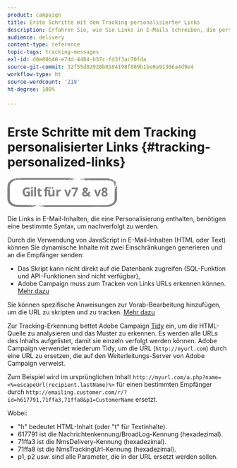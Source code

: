 ```yaml
---
product: campaign
title: Erste Schritte mit dem Tracking personalisierter Links
description: Erfahren Sie, wie Sie Links in E-Mails schreiben, die personalisiert werden können, und wie Sie das Tracking in Campaign Classic unterstützen.
audience: delivery
content-type: reference
topic-tags: tracking-messages
exl-id: d0e00b40-e7dd-4484-b37c-fd3f3ac70fda
source-git-commit: 32f55d02920b0104198f809b1be0a91306a4d9e4
workflow-type: ht
source-wordcount: '219'
ht-degree: 100%

---
```


# Erste Schritte mit dem Tracking personalisierter Links {#tracking-personalized-links}

![](../../assets/common.svg)

Die Links in E-Mail-Inhalten, die eine Personalisierung enthalten, benötigen eine bestimmte Syntax, um nachverfolgt zu werden.

Durch die Verwendung von JavaScript in E-Mail-Inhalten (HTML oder Text) können Sie dynamische Inhalte mit zwei Einschränkungen generieren und an die Empfänger senden:

* Das Skript kann nicht direkt auf die Datenbank zugreifen (SQL-Funktion und API-Funktionen sind nicht verfügbar),
* Adobe Campaign muss zum Tracken von Links URLs erkennen können. [Mehr dazu](detecting-tracking-urls.md)

Sie können spezifische Anweisungen zur Vorab-Bearbeitung hinzufügen, um die URL zu skripten und zu tracken. [Mehr dazu](pre-processing-instructions.md)

Zur Tracking-Erkennung bettet Adobe Campaign [Tidy](https://www.html-tidy.org/) ein, um die HTML-Quelle zu analysieren und das Muster zu erkennen. Es werden alle URLs des Inhalts aufgelistet, damit sie einzeln verfolgt werden können. Adobe Campaign verwendet wiederum Tidy, um die URL (`http://myurl.com`) durch eine URL zu ersetzen, die auf den Weiterleitungs-Server von Adobe Campaign verweist.

Zum Beispiel wird im ursprünglichen Inhalt `http://myurl.com/a.php?name=<%=escapeUrl(recipient.lastName)%>` für einen bestimmten Empfänger durch `http://emailing.customer.com/r/?id=h617791,71ffa3,71ffa8&p1=CustomerName` ersetzt. 

Wobei:

* &quot;h&quot; bedeutet HTML-Inhalt (oder &quot;t&quot; für Textinhalte).
* 617791 ist die Nachrichtenkennung/BroadLog-Kennung (hexadezimal).
* 71ffa3 ist die NmsDelivery-Kennung (hexadezimal).
* 71ffa8 ist die NmsTrackingUrl-Kennung (hexadezimal).
* p1, p2 usw. sind alle Parameter, die in der URL ersetzt werden sollen.
